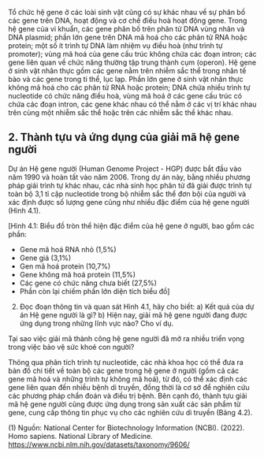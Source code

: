 Tổ chức hệ gene ở các loài sinh vật cũng có sự khác nhau về sự phân bố các gene trên DNA, hoạt động và cơ chế điều hoà hoạt động gene. Trong hệ gene của vi khuẩn, các gene phân bố trên phân tử DNA vùng nhân và DNA plasmid; phần lớn gene trên DNA mã hoá cho các phân tử RNA hoặc protein; một số ít trình tự DNA làm nhiệm vụ điều hoà (như trình tự promoter); vùng mã hoá của gene cấu trúc không chứa các đoạn intron; các gene liên quan về chức năng thường tập trung thành cụm (operon). Hệ gene ở sinh vật nhân thực gồm các gene nằm trên nhiễm sắc thể trong nhân tế bào và các gene trong ti thể, lục lạp. Phần lớn gene ở sinh vật nhân thực không mã hoá cho các phân tử RNA hoặc protein; DNA chứa nhiều trình tự nucleotide có chức năng điều hoà, vùng mã hoá ở các gene cấu trúc có chứa các đoạn intron, các gene khác nhau có thể nằm ở các vị trí khác nhau trên cùng một nhiễm sắc thể hoặc trên các nhiễm sắc thể khác nhau.

## 2. Thành tựu và ứng dụng của giải mã hệ gene người

Dự án Hệ gene người (Human Genome Project - HGP) được bắt đầu vào năm 1990 và hoàn tất vào năm 2006. Trong dự án này, bằng nhiều phương pháp giải trình tự khác nhau, các nhà sinh học phân tử đã giải được trình tự toàn bộ 3,1 tỉ cặp nucleotide trong bộ nhiễm sắc thể đơn bội của người và xác định được số lượng gene cũng như nhiều đặc điểm của hệ gene người (Hình 4.1).

[Hình 4.1: Biểu đồ tròn thể hiện đặc điểm của hệ gene ở người, bao gồm các phần:
- Gene mã hoá RNA nhỏ (1,5%)
- Gene giả (3,1%)
- Gen mã hoá protein (10,7%)
- Gene không mã hoá protein (11,5%)
- Các gene có chức năng chưa biết (27,5%)
- Phần còn lại chiếm phần lớn diện tích biểu đồ]

2. Đọc đoạn thông tin và quan sát Hình 4.1, hãy cho biết:
a) Kết quả của dự án Hệ gene người là gì?
b) Hiện nay, giải mã hệ gene người đang được ứng dụng trong những lĩnh vực nào? Cho ví dụ.

Tại sao việc giải mã thành công hệ gene người đã mở ra nhiều triển vọng trong việc bảo vệ sức khoẻ con người?

Thông qua phân tích trình tự nucleotide, các nhà khoa học có thể đưa ra bản đồ chi tiết về toàn bộ các gene trong hệ gene ở người (gồm cả các gene mã hoá và những trình tự không mã hoá), từ đó, có thể xác định các gene liên quan đến nhiều bệnh di truyền, đồng thời là cơ sở để nghiên cứu các phương pháp chẩn đoán và điều trị bệnh. Bên cạnh đó, thành tựu giải mã hệ gene người cũng được ứng dụng trong sản xuất các sản phẩm từ gene, cung cấp thông tin phục vụ cho các nghiên cứu di truyền (Bảng 4.2).

(1) Nguồn: National Center for Biotechnology Information (NCBI). (2022). Homo sapiens. National Library of Medicine. https://www.ncbi.nlm.nih.gov/datasets/taxonomy/9606/